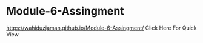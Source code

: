# Module-6-Assingment

https://wahiduzjaman.github.io/Module-6-Assingment/  Click Here For Quick View
